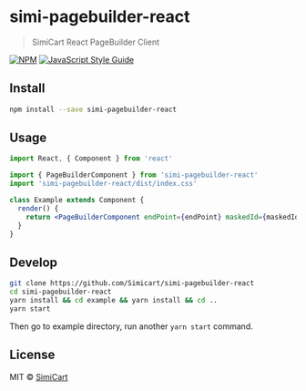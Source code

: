 # simi-pagebuilder-react

> SimiCart React PageBuilder Client

[![NPM](https://img.shields.io/npm/v/simi-pagebuilder-react.svg)](https://www.npmjs.com/package/simi-pagebuilder-react) [![JavaScript Style Guide](https://img.shields.io/badge/code_style-standard-brightgreen.svg)](https://standardjs.com)

## Install

```bash
npm install --save simi-pagebuilder-react
```

## Usage

```jsx
import React, { Component } from 'react'

import { PageBuilderComponent } from 'simi-pagebuilder-react'
import 'simi-pagebuilder-react/dist/index.css'

class Example extends Component {
  render() {
    return <PageBuilderComponent endPoint={endPoint} maskedId={maskedId} />
  }
}
```

## Develop

```bash
git clone https://github.com/Simicart/simi-pagebuilder-react
cd simi-pagebuilder-react
yarn install && cd example && yarn install && cd ..
yarn start
```

Then go to example directory, run another `yarn start` command.

## License

MIT © [SimiCart](https://github.com/SimiCart)
